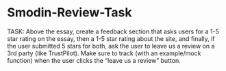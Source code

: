 # Smodin-Review-Task
 
TASK: 
Above the essay, create a feedback section that asks users for a 1-5 star rating on the essay, then a 1-5 star rating about the site, and finally, if the user submitted 5 stars for both, ask the user to leave us a review on a 3rd party (like TrustPilot). Make sure to track (with an example/mock function) when the user clicks the “leave us a review” button.
